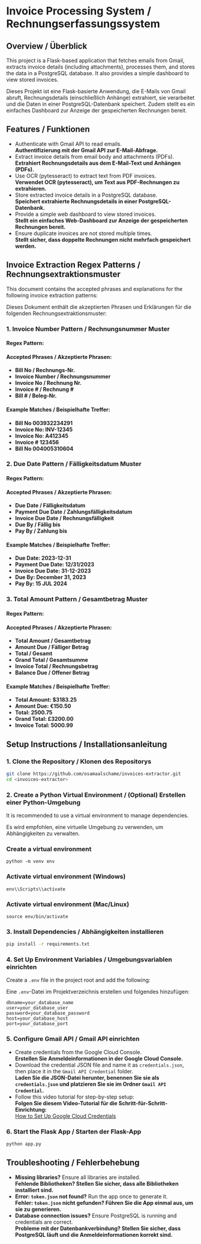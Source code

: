 
# Invoice Processing System / Rechnungserfassungssystem

## Overview / Überblick

This project is a Flask-based application that fetches emails from Gmail, extracts invoice details (including attachments), processes them, and stores the data in a PostgreSQL database. It also provides a simple dashboard to view stored invoices.

Dieses Projekt ist eine Flask-basierte Anwendung, die E-Mails von Gmail abruft, Rechnungsdetails (einschließlich Anhänge) extrahiert, sie verarbeitet und die Daten in einer PostgreSQL-Datenbank speichert. Zudem stellt es ein einfaches Dashboard zur Anzeige der gespeicherten Rechnungen bereit.

## Features / Funktionen

- Authenticate with Gmail API to read emails.  
  **Authentifizierung mit der Gmail API zur E-Mail-Abfrage.**
- Extract invoice details from email body and attachments (PDFs).  
  **Extrahiert Rechnungsdetails aus dem E-Mail-Text und Anhängen (PDFs).**
- Use OCR (pytesseract) to extract text from PDF invoices.  
  **Verwendet OCR (pytesseract), um Text aus PDF-Rechnungen zu extrahieren.**
- Store extracted invoice details in a PostgreSQL database.  
  **Speichert extrahierte Rechnungsdetails in einer PostgreSQL-Datenbank.**
- Provide a simple web dashboard to view stored invoices.  
  **Stellt ein einfaches Web-Dashboard zur Anzeige der gespeicherten Rechnungen bereit.**
- Ensure duplicate invoices are not stored multiple times.  
  **Stellt sicher, dass doppelte Rechnungen nicht mehrfach gespeichert werden.**

## Invoice Extraction Regex Patterns / Rechnungsextraktionsmuster

This document contains the accepted phrases and explanations for the following invoice extraction patterns:

Dieses Dokument enthält die akzeptierten Phrasen und Erklärungen für die folgenden Rechnungsextraktionsmuster:

### 1. Invoice Number Pattern / Rechnungsnummer Muster

#### Regex Pattern:


#### Accepted Phrases / Akzeptierte Phrasen:
- **Bill No / Rechnungs-Nr.**  
- **Invoice Number / Rechnungsnummer**  
- **Invoice No / Rechnung Nr.**  
- **Invoice # / Rechnung #**  
- **Bill # / Beleg-Nr.**  

#### Example Matches / Beispielhafte Treffer:
- **Bill No 003932234291**  
- **Invoice No: INV-12345**  
- **Invoice No: A412345**  
- **Invoice # 123456**  
- **Bill No 004005310604**  

### 2. Due Date Pattern / Fälligkeitsdatum Muster

#### Regex Pattern:

#### Accepted Phrases / Akzeptierte Phrasen:
- **Due Date / Fälligkeitsdatum**  
- **Payment Due Date / Zahlungsfälligkeitsdatum**  
- **Invoice Due Date / Rechnungsfälligkeit**  
- **Due By / Fällig bis**  
- **Pay By / Zahlung bis**  

#### Example Matches / Beispielhafte Treffer:
- **Due Date: 2023-12-31**  
- **Payment Due Date: 12/31/2023**  
- **Invoice Due Date: 31-12-2023**  
- **Due By: December 31, 2023**  
- **Pay By: 15 JUL 2024**  

### 3. Total Amount Pattern / Gesamtbetrag Muster

#### Regex Pattern:


#### Accepted Phrases / Akzeptierte Phrasen:
- **Total Amount / Gesamtbetrag**  
- **Amount Due / Fälliger Betrag**  
- **Total / Gesamt**  
- **Grand Total / Gesamtsumme**  
- **Invoice Total / Rechnungsbetrag**  
- **Balance Due / Offener Betrag**  

#### Example Matches / Beispielhafte Treffer:
- **Total Amount: $3183.25**  
- **Amount Due: €150.50**  
- **Total: 2500.75**  
- **Grand Total: £3200.00**  
- **Invoice Total: 5000.99**  

## Setup Instructions / Installationsanleitung

### 1. Clone the Repository / Klonen des Repositorys

```bash
git clone https://github.com/osamaalschame/invoices-extractor.git
cd <invoices-extractor>
```

### 2. Create a Python Virtual Environment / (Optional) Erstellen einer Python-Umgebung
It is recommended to use a virtual environment to manage dependencies.

Es wird empfohlen, eine virtuelle Umgebung zu verwenden, um Abhängigkeiten zu verwalten.

### Create a virtual environment
```
python -m venv env
```

### Activate virtual environment (Windows)
```
env\\Scripts\\activate

```

### Activate virtual environment (Mac/Linux)
```
source env/bin/activate

```

### 3. Install Dependencies / Abhängigkeiten installieren

```bash
pip install -r requirements.txt
```

### 4. Set Up Environment Variables / Umgebungsvariablen einrichten

Create a `.env` file in the project root and add the following:

Eine `.env`-Datei im Projektverzeichnis erstellen und folgendes hinzufügen:

```env
dbname=your_database_name
user=your_database_user
password=your_database_password
host=your_database_host
port=your_database_port
```

### 5. Configure Gmail API / Gmail API einrichten

- Create credentials from the Google Cloud Console.  
  **Erstellen Sie Anmeldeinformationen in der Google Cloud Console.**  
- Download the credential JSON file and name it as `credentials.json`, then place it in the `Gmail API Credential` folder.  
  **Laden Sie die JSON-Datei herunter, benennen Sie sie als `credentials.json` und platzieren Sie sie im Ordner `Gmail API Credential`.**  
- Follow this video tutorial for step-by-step setup:  
  **Folgen Sie diesem Video-Tutorial für die Schritt-für-Schritt-Einrichtung:**  
  [How to Set Up Google Cloud Credentials](https://www.youtube.com/watch?v=1Ua0Eplg75M&ab_channel=OutrightSystems) 

### 6. Start the Flask App / Starten der Flask-App

```bash
python app.py
```

## Troubleshooting / Fehlerbehebung

- **Missing libraries?** Ensure all libraries are installed.  
  **Fehlende Bibliotheken? Stellen Sie sicher, dass alle Bibliotheken installiert sind.**  
- **Error: `token.json` not found?** Run the app once to generate it.  
  **Fehler: `token.json` nicht gefunden? Führen Sie die App einmal aus, um sie zu generieren.**  
- **Database connection issues?** Ensure PostgreSQL is running and credentials are correct.  
  **Probleme mit der Datenbankverbindung? Stellen Sie sicher, dass PostgreSQL läuft und die Anmeldeinformationen korrekt sind.**  
